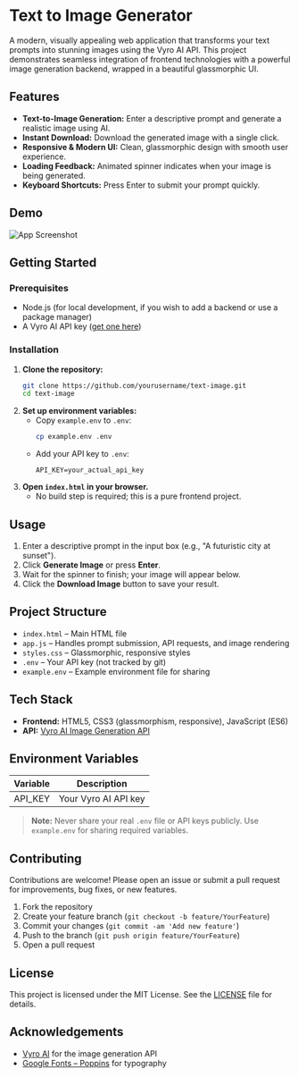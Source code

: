 # Text to Image Generator

A modern, visually appealing web application that transforms your text prompts into stunning images using the Vyro AI API. This project demonstrates seamless integration of frontend technologies with a powerful image generation backend, wrapped in a beautiful glassmorphic UI.

## Features

- **Text-to-Image Generation:** Enter a descriptive prompt and generate a realistic image using AI.
- **Instant Download:** Download the generated image with a single click.
- **Responsive & Modern UI:** Clean, glassmorphic design with smooth user experience.
- **Loading Feedback:** Animated spinner indicates when your image is being generated.
- **Keyboard Shortcuts:** Press Enter to submit your prompt quickly.

## Demo

![App Screenshot](screenshot.png) <!-- Add a screenshot if available -->

## Getting Started

### Prerequisites
- Node.js (for local development, if you wish to add a backend or use a package manager)
- A Vyro AI API key ([get one here](https://vyro.ai/))

### Installation
1. **Clone the repository:**
   ```bash
   git clone https://github.com/yourusername/text-image.git
   cd text-image
   ```
2. **Set up environment variables:**
   - Copy `example.env` to `.env`:
     ```bash
     cp example.env .env
     ```
   - Add your API key to `.env`:
     ```env
     API_KEY=your_actual_api_key
     ```
3. **Open `index.html` in your browser.**
   - No build step is required; this is a pure frontend project.

## Usage

1. Enter a descriptive prompt in the input box (e.g., "A futuristic city at sunset").
2. Click **Generate Image** or press **Enter**.
3. Wait for the spinner to finish; your image will appear below.
4. Click the **Download Image** button to save your result.

## Project Structure

- `index.html` – Main HTML file
- `app.js` – Handles prompt submission, API requests, and image rendering
- `styles.css` – Glassmorphic, responsive styles
- `.env` – Your API key (not tracked by git)
- `example.env` – Example environment file for sharing

## Tech Stack

- **Frontend:** HTML5, CSS3 (glassmorphism, responsive), JavaScript (ES6)
- **API:** [Vyro AI Image Generation API](https://vyro.ai/)

## Environment Variables

| Variable   | Description         |
|------------|---------------------|
| API_KEY    | Your Vyro AI API key|

> **Note:** Never share your real `.env` file or API keys publicly. Use `example.env` for sharing required variables.

## Contributing

Contributions are welcome! Please open an issue or submit a pull request for improvements, bug fixes, or new features.

1. Fork the repository
2. Create your feature branch (`git checkout -b feature/YourFeature`)
3. Commit your changes (`git commit -am 'Add new feature'`)
4. Push to the branch (`git push origin feature/YourFeature`)
5. Open a pull request

## License

This project is licensed under the MIT License. See the [LICENSE](LICENSE) file for details.

## Acknowledgements

- [Vyro AI](https://vyro.ai/) for the image generation API
- [Google Fonts – Poppins](https://fonts.google.com/specimen/Poppins) for typography 